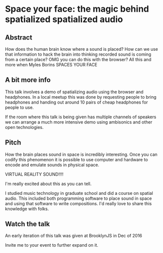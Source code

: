 # Space your face: the magic behind spatialized spatialized audio

## Abstract

How does the human brain know where a sound is placed? How can we use that
information to hack the brain into thinking recorded sound is coming from
a certain place? OMG you can do this with the browser? All this and more
when Myles Borins SPACES YOUR FACE

## A bit more info

This talk involves a demo of spatializing audio using the browser and headphones.
In a local meetup this was done by requesting people to bring headphones and handing
out around 10 pairs of cheap headphones for people to use.

If the room where this talk is being given has multiple channels of speakers we
can arrange a much more intensive demo using ambisonics and other open technologies.

## Pitch

How the brain places sound in space is incredibly interesting. Once you can codify this phenomenon it is possible to use computer and hardware to encode and emulate sounds in physical space.

VIRTUAL REALITY SOUND!!!!

I'm really excited about this as you can tell.

I studied music technology in graduate school and did a course on spatial audio. This included both programming software to place sound in space and using that software to write compositions. I'd really love to share this knowledge with folks.

## Watch the talk

An early iteration of this talk was given at BrooklynJS in Dec of 2016

Invite me to your event to further expand on it.

